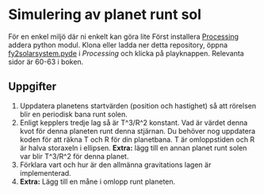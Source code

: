 # Simulering av planet runt sol
För en enkel miljö där ni enkelt kan göra lite Först installera [Processing](https://processing.org/) addera python modul. Klona eller ladda ner detta repository, öppna [fy2solarsystem.pyde](fy2solarsystem.pyde) i _Processing_ och klicka på playknappen. Relevanta sidor är 60-63 i boken.

## Uppgifter
1. Uppdatera planetens startvärden (position och hastighet) så att rörelsen blir en periodisk bana runt solen.
2. Enligt kepplers tredje lag så är T^3/R^2 konstant. Vad är värdet denna kvot för denna planeten runt denna stjärnan. Du behöver nog uppdatera koden för att räkna T och R för din planetbana. T är omloppstiden och R är halva storaxeln i ellipsen. **Extra:** lägg till en annan planet runt solen var blir T^3/R^2 för denna planet.
3. Förklara vart och hur är den allmänna gravitations lagen är implementerad.
4. **Extra:** Lägg till en måne i omlopp runt planeten.
